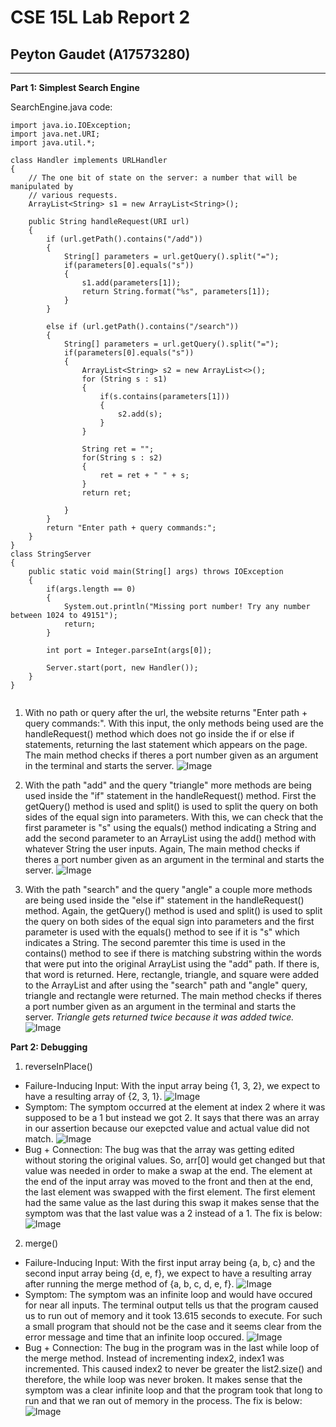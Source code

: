 # CSE 15L Lab Report 2
## Peyton Gaudet (A17573280)

---
**Part 1: Simplest Search Engine** 

SearchEngine.java code:
```
import java.io.IOException;
import java.net.URI;
import java.util.*;

class Handler implements URLHandler 
{
    // The one bit of state on the server: a number that will be manipulated by
    // various requests.
    ArrayList<String> s1 = new ArrayList<String>();

    public String handleRequest(URI url) 
    {       
        if (url.getPath().contains("/add")) 
        {
            String[] parameters = url.getQuery().split("=");
            if(parameters[0].equals("s"))
            {
                s1.add(parameters[1]);
                return String.format("%s", parameters[1]);
            }
        } 
        
        else if (url.getPath().contains("/search")) 
        {
            String[] parameters = url.getQuery().split("=");
            if(parameters[0].equals("s"))
            {
                ArrayList<String> s2 = new ArrayList<>();
                for (String s : s1)
                {
                    if(s.contains(parameters[1]))
                    {
                        s2.add(s);
                    }                     
                }
                
                String ret = "";
                for(String s : s2)
                {
                    ret = ret + " " + s;
                }
                return ret;
                
            }    
        } 
        return "Enter path + query commands:";
    }
}
class StringServer 
{
    public static void main(String[] args) throws IOException 
    {
        if(args.length == 0)
        {
            System.out.println("Missing port number! Try any number between 1024 to 49151");
            return;
        }

        int port = Integer.parseInt(args[0]);

        Server.start(port, new Handler());
    }
}


```

1. With no path or query after the url, the website returns "Enter path + query commands:". With this input, the only methods being used are the handleRequest() method which does not go inside the if or else if statements, returning the last statement which appears on the page. The main method checks if theres a port number given as an argument in the terminal and starts the server.
![Image](LR2.1.1.png)


2. With the path "add" and the query "triangle" more methods are being used inside the "if" statement in the handleRequest() method. First the getQuery() method is used and split() is used to split the query on both sides of the equal sign into parameters. With this, we can check that the first parameter is "s" using the equals() method indicating a String and add the second parameter to an ArrayList using the add() method with whatever String the user inputs. Again, The main method checks if theres a port number given as an argument in the terminal and starts the server.
![Image](LR2.1.2.png)

3. With the path "search" and the query "angle" a couple more methods are being used inside the "else if" statement in the handleRequest() method. Again, the getQuery() method is used and split() is used to split the query on both sides of the equal sign into parameters and the first parameter is used with the equals() method to see if it is "s" which indicates a String. The second paremter this time is used in the contains() method to see if there is matching substring within the words that were put into the original ArrayList using the "add" path. If there is, that word is returned. Here, rectangle, triangle, and square were added to the ArrayList and after using the "search" path and "angle" query, triangle and rectangle were returned. The main method checks if theres a port number given as an argument in the terminal and starts the server. *Triangle gets returned twice because it was added twice.*
![Image](LR2.1.3.png)

**Part 2: Debugging**

1. reverseInPlace()
* Failure-Inducing Input: With the input array being {1, 3, 2}, we expect to have a resulting array of {2, 3, 1}.
![Image](LR2.2.1.png)
* Symptom: The symptom occurred at the element at index 2 where it was supposed to be a 1 but instead we got 2. It says that there was an array in our assertion because our exepcted value and actual value did not match.
![Image](LR2.2.2.png)
* Bug + Connection:
The bug was that the array was getting edited without storing the original values. So, arr[0] would get changed but that value was needed in order to make a swap at the end. The element at the end of the input array was moved to the front and then at the end, the last element was swapped with the first element. The first element had the same value as the last during this swap it makes sense that the symptom was that the last value was a 2 instead of a 1. The fix is below:
![Image](LR2.2.5.png) 

2. merge()
* Failure-Inducing Input: With the first input array being {a, b, c} and the second input array being {d, e, f}, we expect to have a resulting array after running the merge method of {a, b, c, d, e, f}.
![Image](LR2.2.3.png)
* Symptom: The symptom was an infinite loop and would have occured for near all inputs. The terminal output tells us that the program caused us to run out of memory and it took 13.615 seconds to execute. For such a small program that should not be the case and it seems clear from the error message and time that an infinite loop occured.
![Image](LR2.2.4.png)
* Bug + Connection: The bug in the program was in the last while loop of the merge method. Instead of incrementing index2, index1 was incremented. This caused index2 to never be greater the list2.size() and therefore, the while loop was never broken. It makes sense that the symptom was a clear infinite loop and that the program took that long to run and that we ran out of memory in the process. The fix is below:
![Image](LR2.2.6.png)